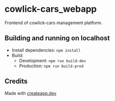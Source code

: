 # cowlick-cars_webapp
Frontend of cowlick-cars management platform.

## Building and running on localhost
* Install dependencies: `npm install`
* Build:
    * Development: `npm run build-dev`
    * Production: `npm run build-prod`

## Credits
Made with [createapp.dev](https://createapp.dev/)